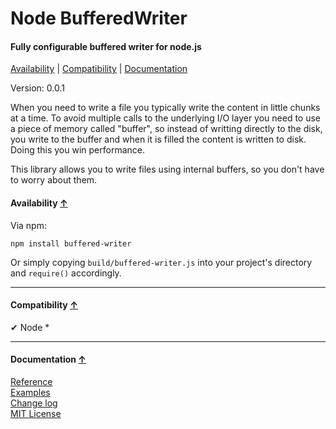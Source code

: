 <a name="start"></a>

Node BufferedWriter
===================

#### Fully configurable buffered writer for node.js ####

[Availability](#availability) | [Compatibility](#compatibility) | [Documentation](#documentation)

Version: 0.0.1

When you need to write a file you typically write the content in little chunks at a time. To avoid multiple calls to the underlying I/O layer you need to use a piece of memory called "buffer", so instead of writting directly to the disk, you write to the buffer and when it is filled the content is written to disk. Doing this you win performance.

This library allows you to write files using internal buffers, so you don't have to worry about them.

<a name="availability"></a>
#### Availability [↑](#start) ####

Via npm:

```
npm install buffered-writer
```

Or simply copying `build/buffered-writer.js` into your project's directory and `require()` accordingly.

***

<a name="compatibility"></a>
#### Compatibility [↑](#start) ####

✔ Node *

***

<a name="documentation"></a>
#### Documentation [↑](#start) ####
 
[Reference](https://github.com/Gagle/Node-BufferedWriter/wiki/Reference)  
[Examples](https://github.com/Gagle/Node-BufferedWriter/tree/master/examples)  
[Change log](https://github.com/Gagle/Node-BufferedWriter/wiki/Change-log)  
[MIT License](https://github.com/Gagle/Node-BufferedWriter/blob/master/LICENSE)